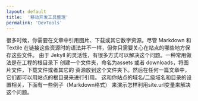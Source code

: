 ```yaml
---
layout: default
title:  '移动开发工具整理'
permalink: 'DevTools'
---
```

很多时候，你需要在文章中引用图片、下载或其它数字资源。尽管 Markdown 和 Textile 在链接这些资源时的语法并不一样，但你只需要关心在站点的哪些地方保存这些文件。
由于 Jekyll 的灵活性，有很多方式可以解决这个问题。一种常用做法是在工程的根目录下 创建一个文件夹，命名为assets 或者 downloads，将图片文件，下载文件或者其它的 资源放到这个文件夹下。然后在任何一篇文章中，它们都可以用站点的根目录来进行引用。 这和你站点的域名/二级域名和目录的设置相关，下面有一些例子（Markdown格式） 来演示怎样利用site.url变量来解决这个问题。

